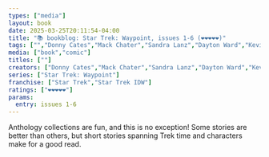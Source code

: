 ```yaml
---
types: ["media"]
layout: book
date: 2025-03-25T20:11:54-04:00
title: "📚 bookblog: Star Trek: Waypoint, issues 1-6 (❤️❤️❤️❤️❤️)"
tags: ["","Donny Cates","Mack Chater","Sandra Lanz","Dayton Ward","Kevin Dilmore","Gordon Purcell","Sam Maggs","Rachael Stott","Mairghread Scott","Corin Howell","Cecil Castellucci","Megan Levens","Vivek J. Tiwary","Hugo Petrus","Scott Bryan Wilson","Caspar Wijngaard","Cavan Scott","Josh Hood","Simon Roy","Corinna Bechko","Gabriel Hardman","Star Trek","comics"]
media: ["book","comic"]
titles: [""]
creators: ["Donny Cates","Mack Chater","Sandra Lanz","Dayton Ward","Kevin Dilmore","Gordon Purcell","Sam Maggs","Rachael Stott","Mairghread Scott","Corin Howell","Cecil Castellucci","Megan Levens","Vivek J. Tiwary","Hugo Petrus","Scott Bryan Wilson","Caspar Wijngaard","Cavan Scott","Josh Hood","Simon Roy","Corinna Bechko","Gabriel Hardman"]
series: ["Star Trek: Waypoint"]
franchise: ["Star Trek","Star Trek IDW"]
ratings: ["❤️❤️❤️❤️❤️"]
params:
  entry: issues 1-6
---
```


Anthology collections are fun, and this is no exception! Some stories are better than others, but short stories spanning Trek time and characters make for a good read.